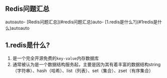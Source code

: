 ## Redis问题汇总

<!-- TOC -->autoauto- [Redis问题汇总](#redis问题汇总)auto- [1.redis是什么?](#1redis是什么)autoauto<!-- /TOC -->


## 1.redis是什么?
1. 是一个完全开源免费的`key-value`内存数据库
2. 通常被认为是一个数据结构服务起，主要是因为其有着丰富的数据结构string（字符串）、hash（哈希）、list（列表）、set（集合）、zset（有序集合）




